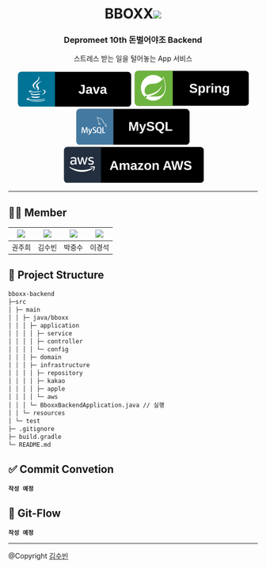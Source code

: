 <div align="center">
  <h1>BBOXX<img src="https://media3.giphy.com/media/XbfipBbnTub36jZ1aI/giphy.gif?cid=ecf05e47ffy4idqjdhlnw2zb02tvrhxoqhmxc6g1ze0nl4at&rid=giphy.gif&ct=s" height="30"></h1>
  <h3>Depromeet 10th 돈벌어야조 Backend</h3>
  <p>스트레스 받는 일을 털어놓는 App 서비스</p>

  <img src="https://github.com/Kim-SuBin/Kim-SuBin/blob/master/svg/dev/languages/java.svg" alt="java" />
  <img src="https://github.com/Kim-SuBin/Kim-SuBin/blob/master/svg/dev/framework/spring.svg" alt="spring" />
  <img src="https://github.com/Kim-SuBin/Kim-SuBin/blob/master/svg/dev/system/mysql.svg" alt="mysql">
  <img src="https://github.com/Kim-SuBin/Kim-SuBin/blob/master/svg/dev/service/amazonaws.svg" alt="amazon AWS" />

</div>

---

## 👨‍💻 Member

|[<img src="https://avatars.githubusercontent.com/u/35221733?v=4" width="80">](https://github.com/victoriagjh)|[<img src="https://avatars.githubusercontent.com/u/46712693?v=4" width="80">](https://github.com/Kim-SuBin)|[<img src="https://avatars.githubusercontent.com/u/15869525?v=4" width="80">](https://github.com/joongsoo)|[<img src="https://avatars.githubusercontent.com/u/31605727?v=4" width="80">](https://github.com/Lee-KyungSeok)|
|:---:|:---:|:---:|:---:|
|권주희|김수빈|박중수|이경석|

## 📁 Project Structure
```
bboxx-backend
├─src
│ ├─ main
│ │ ├─ java/bboxx
│ │ │ ├─ application
│ │ │ │ ├─ service
│ │ │ │ ├─ controller
│ │ │ │ └─ config
│ │ │ ├─ domain
│ │ │ ├─ infrastructure
│ │ │ │ ├─ repository
│ │ │ │ ├─ kakao
│ │ │ │ ├─ apple
│ │ │ │ └─ aws
│ │ │ └─ BboxxBackendApplication.java // 실행
│ │ └─ resources
│ └─ test
├─ .gitignore
├─ build.gradle
└─ README.md
```

## ✅ Commit Convetion
**`작성 예정`**

## 🔀 Git-Flow
**`작성 예정`**

---

@Copyright [김수빈](https://github.com/Kim-SuBin)
